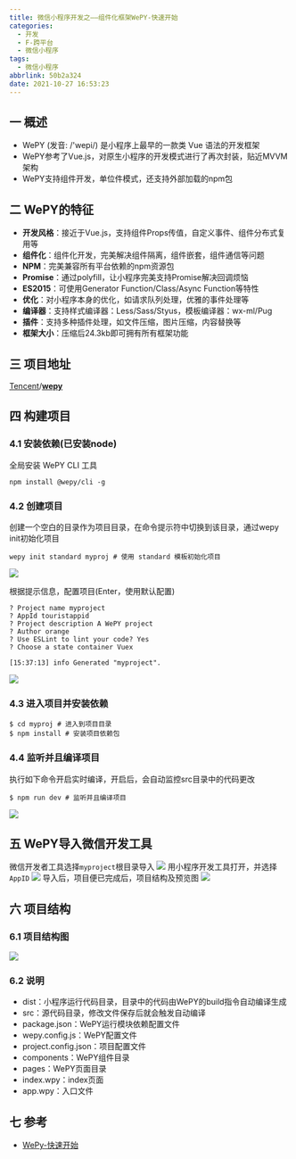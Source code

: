 ```yaml
---
title: 微信小程序开发之——组件化框架WePY-快速开始
categories:
  - 开发
  - F-跨平台
  - 微信小程序
tags:
  - 微信小程序
abbrlink: 50b2a324
date: 2021-10-27 16:53:23
---
```

## 一 概述

* WePY (发音: /'wepi/) 是小程序上最早的一款类 Vue 语法的开发框架
* WePY参考了Vue.js，对原生小程序的开发模式进行了再次封装，贴近MVVM架构
* WePY支持组件开发，单位件模式，还支持外部加载的npm包

<!--more-->

## 二 WePY的特征

* **开发风格**：接近于Vue.js，支持组件Props传值，自定义事件、组件分布式复用等
* **组件化**：组件化开发，完美解决组件隔离，组件嵌套，组件通信等问题
* **NPM**：完美兼容所有平台依赖的npm资源包
* **Promise**：通过polyfill，让小程序完美支持Promise解决回调烦恼
* **ES2015**：可使用Generator Function/Class/Async Function等特性
* **优化**：对小程序本身的优化，如请求队列处理，优雅的事件处理等
* **编译器**：支持样式编译器：Less/Sass/Styus，模板编译器：wx-ml/Pug
* **插件**：支持多种插件处理，如文件压缩，图片压缩，内容替换等
* **框架大小**：压缩后24.3kb即可拥有所有框架功能

## 三  项目地址

[Tencent](https://github.com/Tencent)/**[wepy](https://github.com/Tencent/wepy)**

## 四 构建项目

### 4.1 安装依赖(已安装node)

全局安装 WePY CLI 工具

```
npm install @wepy/cli -g
```

### 4.2 创建项目

创建一个空白的目录作为项目目录，在命令提示符中切换到该目录，通过wepy init初始化项目

```
wepy init standard myproj # 使用 standard 模板初始化项目
```
![][1]

根据提示信息，配置项目(Enter，使用默认配置)

```
? Project name myproject
? AppId touristappid
? Project description A WePY project
? Author orange
? Use ESLint to lint your code? Yes
? Choose a state container Vuex

[15:37:13] info Generated "myproject".
```
![][2]

### 4.3 进入项目并安装依赖

```
$ cd myproj # 进入到项目目录
$ npm install # 安装项目依赖包
```

### 4.4 监听并且编译项目

执行如下命令开启实时编译，开启后，会自动监控src目录中的代码更改

```
$ npm run dev # 监听并且编译项目
```
![][3]

## 五  WePY导入微信开发工具

微信开发者工具选择`myproject`根目录导入
![][4]
用小程序开发工具打开，并选择`AppID`
![][5]
导入后，项目便已完成后，项目结构及预览图
![][6]

## 六 项目结构
### 6.1 项目结构图
![][7]

### 6.2 说明

* dist：小程序运行代码目录，目录中的代码由WePY的build指令自动编译生成
* src：源代码目录，修改文件保存后就会触发自动编译
* package.json：WePY运行模块依赖配置文件
* wepy.config.js：WePY配置文件
* project.config.json：项目配置文件
* components：WePY组件目录
* pages：WePY页面目录
* index.wpy：index页面
* app.wpy：入口文件

## 七 参考
* [WePy-快速开始](https://wepyjs.gitee.io/wepy-docs/2.x/#/base/getstart)



[1]:https://raw.githubusercontent.com/PGzxc/CDN/master/blog-wechat/wechat-wepy-init-standard-project.png
[2]:https://raw.githubusercontent.com/PGzxc/CDN/master/blog-wechat/wechat-wepy-project-config.png
[3]:https://raw.githubusercontent.com/PGzxc/CDN/master/blog-wechat/wechat-wepy-build-watch.png
[4]:https://raw.githubusercontent.com/PGzxc/CDN/master/blog-wechat/wechat-wepy-import-myproject-root.png
[5]:https://raw.githubusercontent.com/PGzxc/CDN/master/blog-wechat/wechat-wepy-tools-import-setting.png
[6]:https://raw.githubusercontent.com/PGzxc/CDN/master/blog-wechat/wechat-wepy-project-tools-preview.png
[7]:https://raw.githubusercontent.com/PGzxc/CDN/master/blog-wechat/wechat-wepy-project-tree.png